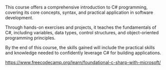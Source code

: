 This course offers a comprehensive introduction to C# programming, covering its core concepts, syntax, and practical application in software development.

Through hands-on exercises and projects, it teaches the fundamentals of C#, including variables, data types, control structures, and object-oriented programming principles.

By the end of this course, the skills gained will include the practical skills and knowledge needed to confidently leverage C# for building applications.

https://www.freecodecamp.org/learn/foundational-c-sharp-with-microsoft/
